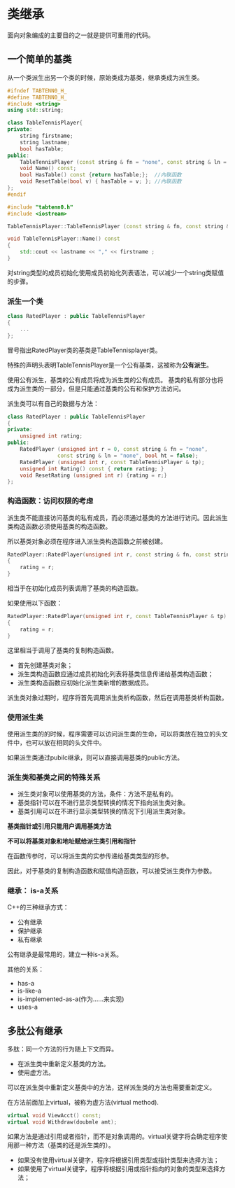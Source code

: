 # 类继承

面向对象编成的主要目的之一就是提供可重用的代码。

## 一个简单的基类

从一个类派生出另一个类的时候，原始类成为基类，继承类成为派生类。

```c++
#ifndef TABTENN0_H_
#define TABTENN0_H_
#include <string>
using std::string;

class TableTennisPlayer{
private:
    string firstname;
    string lastname;
    bool hasTable;
public:
    TableTennisPlayer (const string & fn = "none", const string & ln = "none", bool ht = false);
    void Name() const;
    bool HasTable() const {return hasTable;};  //內联函数
    void ResetTable(bool v) { hasTable = v; }; //內联函数
};
#endif
```

```c++
#include "tabtenn0.h"
#include <iostream>

TableTennisPlayer::TableTennisPlayer (const string & fn, const string & ln, bool ht) : firstname(fn), lastname(ln),  hasTable(ht){}

void TableTennisPlayer::Name() const
{
    std::cout << lastname << "," << firstname ;
}
```

对string类型的成员初始化使用成员初始化列表语法，可以减少一个string类赋值的步骤。

### 派生一个类

```c++
class RatedPlayer : public TableTennisPlayer
{
    ...
};
```

冒号指出RatedPlayer类的基类是TableTennisplayer类。

特殊的声明头表明TableTennisPlayer是一个公有基类，这被称为**公有派生**。

使用公有派生，基类的公有成员将成为派生类的公有成员。
基类的私有部分也将成为派生类的一部分，但是只能通过基类的公有和保护方法访问。

派生类可以有自己的数据与方法：

```c++
class RatedPlayer : public TableTennisPlayer
{
private:
    unsigned int rating;
public:
    RatedPlayer (unsigned int r = 0, const string & fn = "none",
                const string & ln = "none", bool ht = false);
    RatedPlayer (unsigned int r, const TableTennisPlayer & tp);
    unsigned int Rating() const { return rating; }
    void ResetRating (unsigned int r) {rating = r;}
};
```

### 构造函数：访问权限的考虑

派生类不能直接访问基类的私有成员，而必须通过基类的方法进行访问。因此派生类构造函数必须使用基类的构造函数。

所以基类对象必须在程序进入派生类构造函数之前被创建。

```c++
RatedPlayer::RatedPlayer(unsigned int r, const string & fn, const string & ln, bool ht) : TableTennisPlayer(fn, ln, ht)
{
    rating = r;
}
```

相当于在初始化成员列表调用了基类的构造函数。

如果使用以下函数：

```c++
RatedPlayer::RatedPlayer(unsigned int r, const TableTennisPlayer & tp) : TableTennisPlayer(tp)
{
    rating = r;
}
```

这里相当于调用了基类的复制构造函数。

- 首先创建基类对象；
- 派生类构造函数应通过成员初始化列表将基类信息传递给基类构造函数；
- 派生类构造函数应初始化派生类新增的数据成员。

派生类对象过期时，程序将首先调用派生类析构函数，然后在调用基类析构函数。

### 使用派生类

使用派生类的的时候，程序需要可以访问派生类的生命，可以将类放在独立的头文件中，也可以放在相同的头文件中。

如果派生类通过pubilc继承，则可以直接调用基类的public方法。

### 派生类和基类之间的特殊关系

- 派生类对象可以使用基类的方法，条件：方法不是私有的。
- 基类指针可以在不进行显示类型转换的情况下指向派生类对象。
- 基类引用可以在不进行显示类型转换的情况下引用派生类对象。

**基类指针或引用只能用户调用基类方法**

**不可以将基类对象和地址赋给派生类引用和指针**

在函数传参时，可以将派生类的实参传递给基类类型的形参。

因此，对于基类的复制构造函数和赋值构造函数，可以接受派生类作为参数。


### 继承： is-a关系

C++的三种继承方式：

- 公有继承
- 保护继承
- 私有继承

公有继承是最常用的，建立一种is-a关系。

其他的关系：

- has-a
- is-like-a
- is-implemented-as-a(作为......来实现)
- uses-a

## 多肽公有继承

多肽：同一个方法的行为随上下文而异。

- 在派生类中重新定义基类的方法。
- 使用虚方法。

可以在派生类中重新定义基类中的方法，这样派生类的方法也需要重新定义。

在方法前面加上virtual，被称为虚方法(virtual method).

```c++
virtual void ViewAcct() const;
virtual void Withdraw(doubmle amt);
```

如果方法是通过引用或者指针，而不是对象调用的。virtual关键字将会确定程序使用那一种方法（基类的还是派生类的）。

- 如果没有使用virtual关键字，程序将根据引用类型或指针类型来选择方法；
- 如果使用了virtual关键字，程序将根据引用或指针指向的对象的类型来选择方法；